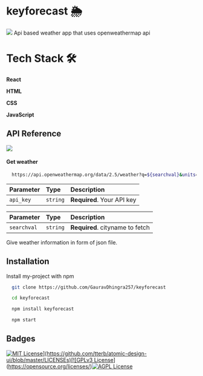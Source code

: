 
# keyforecast 🌦
![](https://c.tenor.com/V_EUZW2bL_AAAAAi/clouds-raining.gif)
Api based weather app that uses openweathermap api


# Tech Stack 🛠
**React**

**HTML**

**CSS**

**JavaScript**
## API Reference
![](https://upload.wikimedia.org/wikipedia/commons/f/f6/OpenWeather-Logo.jpg)
#### Get weather 

```bash
  https://api.openweathermap.org/data/2.5/weather?q=${searchval}&units=metric&appid={api_key}
```

| Parameter | Type     | Description                |
| :-------- | :------- | :------------------------- |
| `api_key` | `string` | **Required**. Your API key |

| Parameter | Type     | Description                       |
| :-------- | :------- | :-------------------------------- |
| `searchval`      | `string` | **Required**. cityname to fetch |







Give weather information in form of json file.

  
## Installation

Install my-project with npm

```bash
  git clone https://github.com/GauravDhingra257/keyforecast
```
```sh
  cd keyforecast
```
```sh
  npm install keyforecast
```
```sh
  npm start
```
    
## Badges

[![MIT License](https://img.shields.io/apm/l/atomic-design-ui.svg?)](https://github.com/tterb/atomic-design-ui/blob/master/LICENSEs)[![GPLv3 License](https://img.shields.io/badge/License-GPL%20v3-yellow.svg)](https://opensource.org/licenses/)[![AGPL License](https://img.shields.io/badge/license-AGPL-blue.svg)](http://www.gnu.org/licenses/agpl-3.0)

  